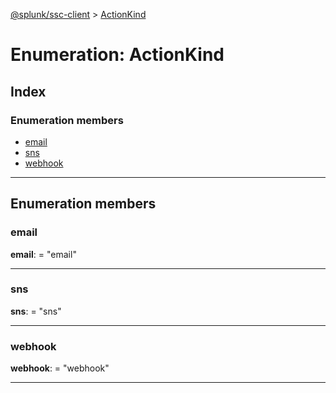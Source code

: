 [@splunk/ssc-client](../README.md) > [ActionKind](../enums/actionkind.md)

# Enumeration: ActionKind

## Index

### Enumeration members

* [email](actionkind.md#email)
* [sns](actionkind.md#sns)
* [webhook](actionkind.md#webhook)

---

## Enumeration members

<a id="email"></a>

###  email

**email**:  = "email"

___
<a id="sns"></a>

###  sns

**sns**:  = "sns"

___
<a id="webhook"></a>

###  webhook

**webhook**:  = "webhook"

___

